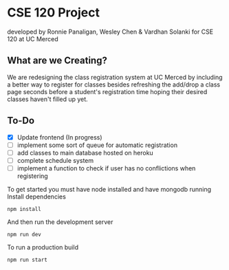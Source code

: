 # CSE 120 Project
developed by Ronnie Panaligan, Wesley Chen & Vardhan Solanki for CSE 120 at UC Merced

## What are we Creating?
We are redesigning the class registration system at UC Merced by including a better way to register for classes besides refreshing the add/drop a class page seconds before a student's registration time hoping their desired classes haven't filled up yet.

## To-Do
- [x] Update frontend (In progress)
- [ ] implement some sort of queue for automatic registration
- [ ] add classes to main database hosted on heroku
- [ ] complete schedule system
- [ ] implement a function to check if user has no conflictions when registering

To get started you must have node installed and have mongodb running
Install dependencies
```
npm install
```
And then run the development server
```
npm run dev
```
To run a production build
```
npm run start
```
